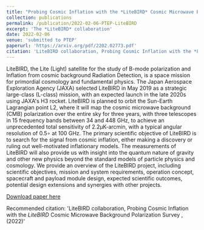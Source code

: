 ```yaml
---
title: "Probing Cosmic Inflation with the *LiteBIRD* Cosmic Microwave Background Polarization Survey"
collection: publications
permalink: /publication/2022-02-06-PTEP-LiteBIRD
excerpt: 'The *LiteBIRD* collaboration'
date: 2022-02-06
venue: 'submitted to PTEP'
paperurl: 'https://arxiv.org/pdf/2202.02773.pdf'
citation: 'LiteBIRD collaboration, Probing Cosmic Inflation with the *LiteBIRD* Cosmic Microwave Background Polarization Survey , (2022)'
---
```

LiteBIRD, the Lite (Light) satellite for the study of B-mode polarization and Inflation from cosmic background Radiation Detection, is a space mission for primordial cosmology and fundamental physics. The Japan Aerospace Exploration Agency (JAXA) selected LiteBIRD in May 2019 as a strategic large-class (L-class) mission, with an expected launch in the late 2020s using JAXA's H3 rocket. LiteBIRD is planned to orbit the Sun-Earth Lagrangian point L2, where it will map the cosmic microwave background (CMB) polarization over the entire sky for three years, with three telescopes in 15 frequency bands between 34 and 448 GHz, to achieve an unprecedented total sensitivity of 2.2μK-arcmin, with a typical angular resolution of 0.5∘ at 100 GHz. The primary scientific objective of LiteBIRD is to search for the signal from cosmic inflation, either making a discovery or ruling out well-motivated inflationary models. The measurements of LiteBIRD will also provide us with insight into the quantum nature of gravity and other new physics beyond the standard models of particle physics and cosmology. We provide an overview of the LiteBIRD project, including scientific objectives, mission and system requirements, operation concept, spacecraft and payload module design, expected scientific outcomes, potential design extensions and synergies with other projects.

[Download paper here](https://arxiv.org/pdf/2202.02773.pdf)

Recommended citation: 'LiteBIRD collaboration, Probing Cosmic Inflation with the *LiteBIRD* Cosmic Microwave Background Polarization Survey , (2022)'